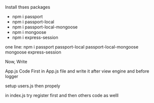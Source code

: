 Install thses packages
- npm i passport  
- npm i passport-local 
- npm i passport-local-mongoose 
- npm i mongoose
- npm i express-session

one line: npm i passport passport-local passport-local-mongoose mongoose express-session



Now, Write 

App.js Code First in App.js file and write it after view engine and before logger


setup users.js then propely

in index.js try register first and then others code as welll